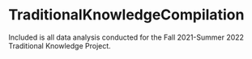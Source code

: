 # TraditionalKnowledgeCompilation
Included is all data analysis conducted for the Fall 2021-Summer 2022 Traditional Knowledge Project. 
